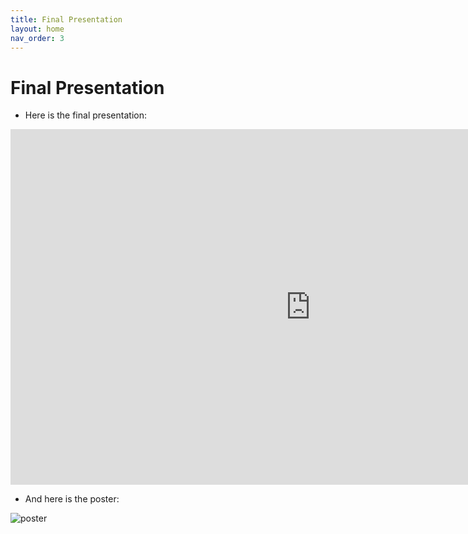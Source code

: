 ```yaml
---
title: Final Presentation
layout: home
nav_order: 3
---
```


# Final Presentation

- Here is the final presentation:

<iframe src="https://docs.google.com/presentation/d/e/2PACX-1vTxuTgZYBGDmPUBChJj2DOYa9Ock7kVPScHmAq-JK5wramVxiWqcwzBVN5ok11S13nfpIXtN32t1kEw/pubembed?start=false&loop=false&delayms=3000" frameborder="0" width="960" height="569" allowfullscreen="true" mozallowfullscreen="true" webkitallowfullscreen="true"></iframe>

- And here is the poster:

![poster](assets/images/poster.png "poster")

